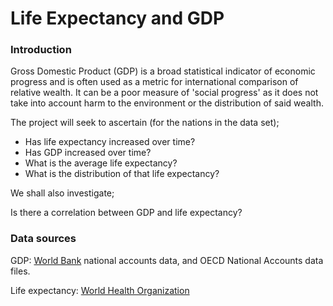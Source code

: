 # Life Expectancy and GDP

### Introduction ###

Gross Domestic Product (GDP) is a broad statistical indicator of economic progress and is often used as a metric for international comparison of relative wealth. It can be a poor measure of 'social progress' as it does not take into account harm to the environment or the distribution of said wealth. 


The project will seek to ascertain (for the nations in the data set);

- Has life expectancy increased over time?
- Has GDP increased over time?
- What is the average life expectancy?
- What is the distribution of that life expectancy?

We shall also investigate;

Is there a correlation between GDP and life expectancy?

### Data sources ###

GDP: [World Bank](https://data.worldbank.org/indicator/NY.GDP.MKTP.CD) national accounts data, and OECD National Accounts data files.

Life expectancy: [World Health Organization](https://apps.who.int/gho/data/node.main.688)

